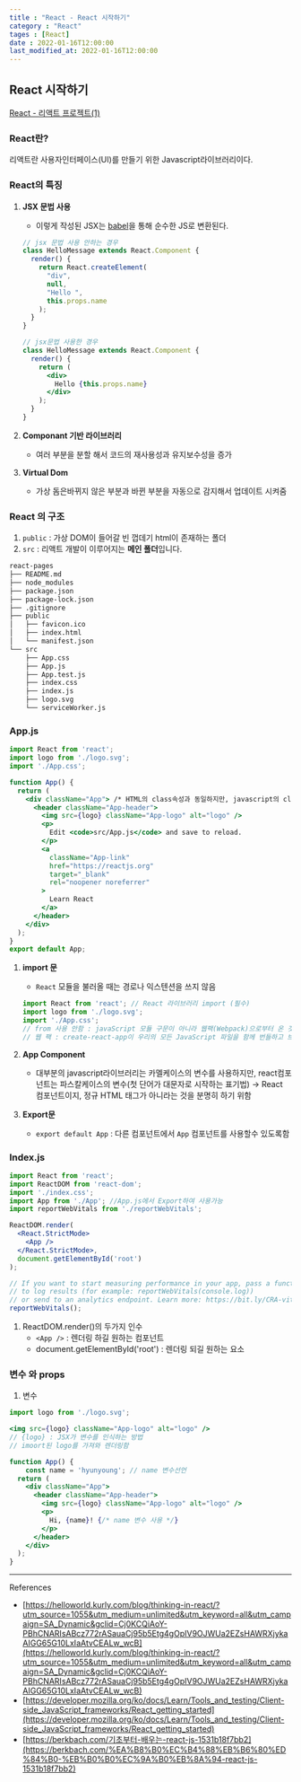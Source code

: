 ```yaml
---
title : "React - React 시작하기"
category : "React"
tages : [React]
date : 2022-01-16T12:00:00
last_modified_at: 2022-01-16T12:00:00
---
```

## React 시작하기

[React - 리액트 프로젝트(1)](https://hy1116.github.io/react/AddReactProject/)

### React란?

리액트란 사용자인터페이스(UI)를 만들기 위한 Javascript라이브러리이다.

### React의 특징

1. **JSX 문법 사용**
    - 이렇게 작성된 JSX는 [babel](https://babeljs.io/repl#?browsers=defaults%2C%20not%20ie%2011%2C%20not%20ie_mob%2011&build=&builtIns=false&corejs=3.6&spec=false&loose=false&code_lz=GYVwdgxgLglg9mABACQKYBt1wBQEpEDeAUIohAgM5SIAWAhmACbqoDC6MEA1ogLyJ4-APkIlSiOiwBOUbAHIA7nCnpGc3GIC-YqaiggpSbGNIAeAEYgoUBIgTtOXXgXpMWD7pqEQO3UwHpLawQhMQ1NIA&debug=false&forceAllTransforms=false&shippedProposals=false&circleciRepo=&evaluate=false&fileSize=false&timeTravel=false&sourceType=module&lineWrap=true&presets=env%2Creact%2Cstage-2&prettier=false&targets=&version=7.10.2&externalPlugins=&assumptions=%7B%7D)을 통해 순수한 JS로 변환된다.
    
    ```jsx
    // jsx 문법 사용 안하는 경우
    class HelloMessage extends React.Component {
      render() {
        return React.createElement(
          "div",
          null,
          "Hello ",
          this.props.name
        );
      }
    }
    
    // jsx문법 사용한 경우
    class HelloMessage extends React.Component {
      render() {
        return (
          <div>
            Hello {this.props.name}
          </div>
        );
      }
    }
    ```
    
2. **Componant 기반 라이브러리**
    - 여러 부분을 분할 해서 코드의 재사용성과 유지보수성을 증가
3. **Virtual Dom**
    - 가상 돔은바뀌지 않은 부분과 바뀐 부분을 자동으로 감지해서 업데이트 시켜줌

### React 의 구조

1. `public` :  가상 DOM이 들어갈 빈 껍데기 html이 존재하는 폴더
2. `src` : 리액트 개발이 이루어지는 **메인 폴더**입니다. 

```bash
react-pages
├── README.md
├── node_modules
├── package.json
├── package-lock.json
├── .gitignore
├── public
│   ├── favicon.ico
│   ├── index.html
│   └── manifest.json
└── src
    ├── App.css
    ├── App.js
    ├── App.test.js
    ├── index.css
    ├── index.js
    ├── logo.svg
    └── serviceWorker.js
```

### App.js

```jsx
import React from 'react';
import logo from './logo.svg';
import './App.css';

function App() {
  return (
    <div className="App"> /* HTML의 class속성과 동일하지만, javascript의 class에서 이미 사용하는 단어이므로 코드안에서 사용불가 */
      <header className="App-header"> 
        <img src={logo} className="App-logo" alt="logo" />
        <p>
          Edit <code>src/App.js</code> and save to reload.
        </p>
        <a
          className="App-link"
          href="https://reactjs.org"
          target="_blank"
          rel="noopener noreferrer"
        >
          Learn React
        </a>
      </header>
    </div>
  );
}
export default App;
```

1. **import 문**
    - `React` 모듈을 불러올 때는 경로나 익스텐션을 쓰지 않음
    
    ```jsx
    import React from 'react'; // React 라이브러리 import (필수)
    import logo from './logo.svg';
    import './App.css'; 
    // from 사용 안함 : javaScript 모듈 구문이 아니라 웹팩(Webpack)으로부터 온 것
    // 웹 팩 : create-react-app이 우리의 모든 JavaScript 파일을 함께 번들하고 브라우저에 제공하기 위해 사용하는 도구
    ```
    
2. **App Component**
    - 대부분의 javascript라이브러리는 카멜케이스의 변수를 사용하지만, react컴포넌트는 파스칼케이스의 변수(첫 단어가 대문자로 시작하는 표기법) → React 컴포넌트이지, 정규 HTML 태그가 아니라는 것을 분명히 하기 위함
3. **Export문**
    - `export default App` : 다른 컴포넌트에서 `App` 컴포넌트를 사용할수 있도록함

### Index.js

```jsx
import React from 'react';
import ReactDOM from 'react-dom';
import './index.css';
import App from './App'; //App.js에서 Export하여 사용가능
import reportWebVitals from './reportWebVitals';

ReactDOM.render(
  <React.StrictMode>
    <App />
  </React.StrictMode>,
  document.getElementById('root')
);

// If you want to start measuring performance in your app, pass a function
// to log results (for example: reportWebVitals(console.log))
// or send to an analytics endpoint. Learn more: https://bit.ly/CRA-vitals
reportWebVitals();
```

1. ReactDOM.render()의 두가지 인수
    - `<App />` : 렌더링 하길 원하는 컴포넌트
    - document.getElementById('root') : 렌더링 되길 원하는 요소

### 변수 와 props
1. 변수

```jsx
import logo from './logo.svg';

<img src={logo} className="App-logo" alt="logo" />
// {logo} : JSX가 변수를 인식하는 방법
// imoort된 logo를 가져와 렌더링함
```

```jsx
function App() {
	const name = 'hyunyoung'; // name 변수선언
  return (
    <div className="App">
      <header className="App-header">
        <img src={logo} className="App-logo" alt="logo" />
        <p>
          Hi, {name}! {/* name 변수 사용 */}
        </p>
      </header>
    </div>
  );
}
```

---

References

- [https://helloworld.kurly.com/blog/thinking-in-react/?utm_source=1055&utm_medium=unlimited&utm_keyword=all&utm_campaign=SA_Dynamic&gclid=Cj0KCQiAoY-PBhCNARIsABcz772rASauaCj95b5Etg4gOpIV9OJWUa2EZsHAWRXjykaAIGG65G10LxIaAtvCEALw_wcB](https://helloworld.kurly.com/blog/thinking-in-react/?utm_source=1055&utm_medium=unlimited&utm_keyword=all&utm_campaign=SA_Dynamic&gclid=Cj0KCQiAoY-PBhCNARIsABcz772rASauaCj95b5Etg4gOpIV9OJWUa2EZsHAWRXjykaAIGG65G10LxIaAtvCEALw_wcB)
- [https://developer.mozilla.org/ko/docs/Learn/Tools_and_testing/Client-side_JavaScript_frameworks/React_getting_started](https://developer.mozilla.org/ko/docs/Learn/Tools_and_testing/Client-side_JavaScript_frameworks/React_getting_started)
- [https://berkbach.com/기초부터-배우는-react-js-1531b18f7bb2](https://berkbach.com/%EA%B8%B0%EC%B4%88%EB%B6%80%ED%84%B0-%EB%B0%B0%EC%9A%B0%EB%8A%94-react-js-1531b18f7bb2)